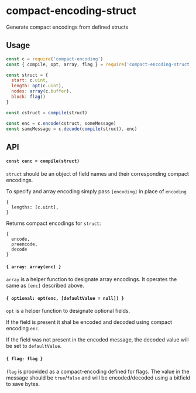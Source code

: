 # compact-encoding-struct

Generate compact encodings from defined structs

## Usage
```js
const c = require('compact-encoding')
const { compile, opt, array, flag } = require('compact-encoding-struct')

const struct = {
  start: c.uint,
  length: opt(c.uint),
  nodes: array(c.buffer),
  block: flag()
}

const cstruct = compile(struct)

const enc = c.encode(cstruct, someMessage)
const sameMessage = c.decode(compile(struct), enc)
```

## API

#### `const cenc = compile(struct)`

`struct` should be an object of field names and their corresponding compact encodings.

To specify and array encoding simply pass `[encoding]` in place of `encoding`
```
{
  lengths: [c.uint],
}
```

Returns compact encodings for `struct`:
```
{
  encode,
  preencode,
  decode
}
```

#### `{ array: array(enc) }`

`array` is a helper function to designate array encodings. It operates the same as `[enc]` described above.

#### `{ optional: opt(enc, [defaultValue = null]) }`

`opt` is a helper function to designate optional fields. 

If the field is present it shal be encoded and decoded using compact encoding `enc`.

If the field was not present in the encoded message, the decoded value will be set to `defaultValue`.

#### `{ flag: flag }`

`flag` is proovided as a compact-encoding defined for flags. The value in the message should be `true`/`false` and will be encoded/decoded using a bitfield to save bytes.
